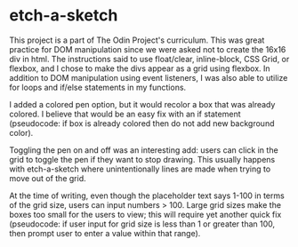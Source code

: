 # etch-a-sketch
This project is a part of The Odin Project's curriculum. This was great practice for DOM manipulation since we were asked not to create the 16x16 div in html. The instructions said to use float/clear, inline-block, CSS Grid, or flexbox, and I chose to make the divs appear as a grid using flexbox. In addition to DOM manipulation using event listeners, I was also able to utilize for loops and if/else statements in my functions. 

I added a colored pen option, but it would recolor a box that was already colored. I believe that would be an easy fix with an if statement (pseudocode: if box is already colored then do not add new background color). 

Toggling the pen on and off was an interesting add: users can click in the grid to toggle the pen if they want to stop drawing. This usually happens with etch-a-sketch where unintentionally lines are made when trying to move out of the grid. 

At the time of writing, even though the placeholder text says 1-100 in terms of the grid size, users can input numbers > 100. Large grid sizes make the boxes too small for the users to view; this will require yet another quick fix (pseudocode: if user input for grid size is less than 1 or greater than 100, then prompt user to enter a value within that range).